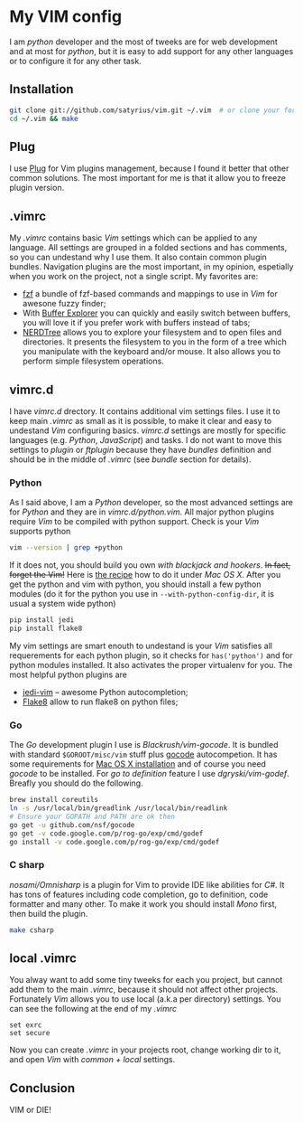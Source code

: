 # My VIM config

I am *python* developer and the most of tweeks are for web development and at most for *python*, but it is easy to add support for any other languages or to configure it for any other task.

## Installation

```bash
git clone git://github.com/satyrius/vim.git ~/.vim  # or clone your fork
cd ~/.vim && make
```

## Plug

I use [Plug](https://github.com/junegunn/vim-plug) for Vim plugins management, because I found it better that other common solutions. The most important for me is that it allow you to freeze plugin version.

## .vimrc

My *.vimrc* contains basic *Vim* settings which can be applied to any language. All settings are grouped in a folded sections and has comments, so you can undestand why I use them. It also contain common plugin bundles. Navigation plugins are the most important, in my opinion, espetially when you work on the project, not a single script. My favorites are:

* [fzf](https://github.com/junegunn/fzf.vim) a bundle of fzf-based commands and mappings to use in *Vim* for awesone fuzzy finder;
* With [Buffer Explorer](http://www.vim.org/scripts/script.php?script_id=42) you can quickly and easily switch between buffers, you will love it if you prefer work with buffers instead of tabs;
* [NERDTree](http://www.vim.org/scripts/script.php?script_id=1658) allows you to explore your filesystem and to open files and
directories. It presents the filesystem to you in the form of a tree which you
manipulate with the keyboard and/or mouse. It also allows you to perform
simple filesystem operations.


## vimrc.d

I have *vimrc.d* drectory. It contains additional vim settings files. I use it to keep main *.vimrc* as small as it is possible, to make it clear and easy to undestand *Vim* configuring basics. *vimrc.d* settings are mostly for specific languages (e.g. *Python*, *JavaScript*) and tasks. I do not want to move this settings to *plugin* or *ftplugin* because they have *bundles* definition and should be in the middle of *.vimrc* (see *bundle* section for details).

### Python

As I said above, I am a *Python* developer, so the most advanced settings are for *Python* and they are in *vimrc.d/python.vim*. All major python plugins require *Vim* to be compiled with python support. Check is your *Vim* supports python

```bash
vim --version | grep +python
```

If it does not, you should build you own *with blackjack and hookers*. ~~In fact, forget the Vim!~~ Here is [the recipe](https://gist.github.com/satyrius/1635076) how to do it under *Mac OS X*. After you get the python and vim with python, you should install a few python modules (do it for the python you use in `--with-python-config-dir`, it is usual a system wide python)

```bash
pip install jedi
pip install flake8
```

My vim settings are smart enouth to undestand is your *Vim* satisfies all requerements for each python plugin, so it checks for `has('python')` and for python modules installed. It also activates the proper virtualenv for you. The most helpful python plugins are

* [jedi-vim](https://github.com/davidhalter/jedi-vim) – awesome Python autocompletion;
* [Flake8](https://github.com/nvie/vim-flake8) allow to run flake8 on python files;

### Go

The *Go* development plugin I use is *Blackrush/vim-gocode*. It is bundled with standard `$GOROOT/misc/vim` stuff plus [gocode](https://github.com/nsf/gocode) autocompetion. It has some requirements for [Mac OS X installation](https://github.com/Blackrush/vim-gocode/wiki/Installation-on-OS-X) and of course you need *gocode* to be installed. For *go to definition* feature I use *dgryski/vim-godef*. Breafly you should do the following.

```bash
brew install coreutils
ln -s /usr/local/bin/greadlink /usr/local/bin/readlink
# Ensure your GOPATH and PATH are ok then
go get -u github.com/nsf/gocode
go get -v code.google.com/p/rog-go/exp/cmd/godef
go install -v code.google.com/p/rog-go/exp/cmd/godef
```

### C sharp

*nosami/Omnisharp* is a plugin for Vim to provide IDE like abilities for *C#*. It has tons of features including code completion, go to definition, code formatter and many other. To make it work you should install *Mono* first, then build the plugin.

```bash
make csharp
```

## local .vimrc

You alway want to add some tiny tweeks for each you project, but cannot add them to the main *.vimrc*, because it should not affect other projects. Fortunately *Vim* allows you to use local (a.k.a per directory) settings. You can see the following at the end of my *.vimrc*

```vim
set exrc
set secure
```

Now you can create *.vimrc* in your projects root, change working dir to it, and open *Vim* with *common + local* settings.

## Conclusion

VIM or DIE!
